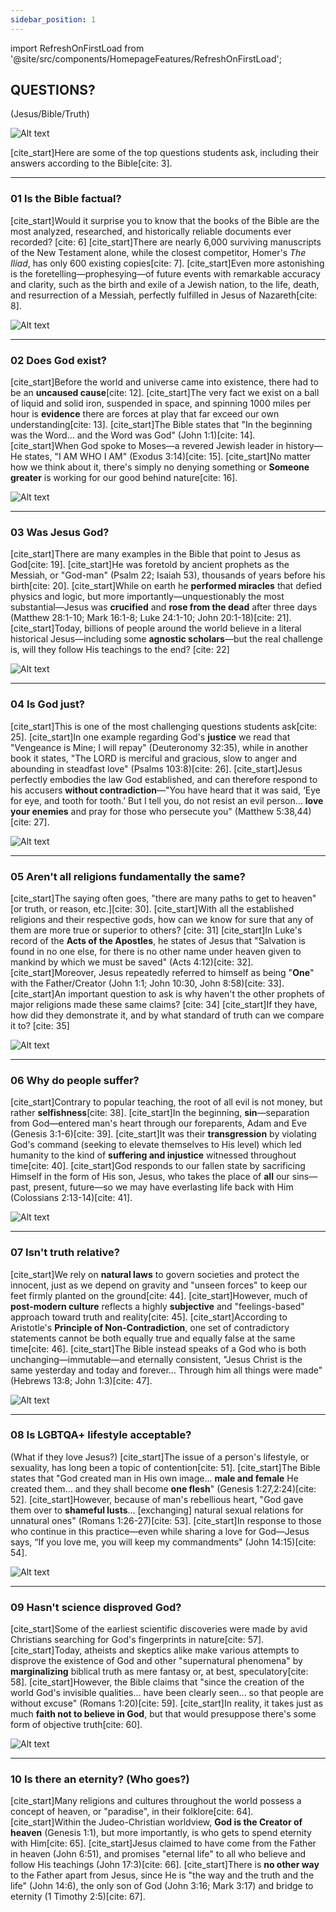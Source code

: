 ```yaml
---
sidebar_position: 1
---
```


import RefreshOnFirstLoad from '@site/src/components/HomepageFeatures/RefreshOnFirstLoad';

<RefreshOnFirstLoad />

## QUESTIONS?
(Jesus/Bible/Truth)

![Alt text](../static/img/01_open-bible.jpg)

[cite_start]Here are some of the top questions students ask, including their answers according to the Bible[cite: 3].

***

### **01 Is the Bible factual?**
[cite_start]Would it surprise you to know that the books of the Bible are the most analyzed, researched, and historically reliable documents ever recorded? [cite: 6] [cite_start]There are nearly 6,000 surviving manuscripts of the New Testament alone, while the closest competitor, Homer's *The Iliad*, has only 600 existing copies[cite: 7]. [cite_start]Even more astonishing is the foretelling—prophesying—of future events with remarkable accuracy and clarity, such as the birth and exile of a Jewish nation, to the life, death, and resurrection of a Messiah, perfectly fulfilled in Jesus of Nazareth[cite: 8].

![Alt text](../static/img/02_galaxy.jpg)

---

### **02 Does God exist?**
[cite_start]Before the world and universe came into existence, there had to be an **uncaused cause**[cite: 12]. [cite_start]The very fact we exist on a ball of liquid and solid iron, suspended in space, and spinning 1000 miles per hour is **evidence** there are forces at play that far exceed our own understanding[cite: 13]. [cite_start]The Bible states that "In the beginning was the Word... and the Word was God" (John 1:1)[cite: 14]. [cite_start]When God spoke to Moses—a revered Jewish leader in history—He states, "I AM WHO I AM" (Exodus 3:14)[cite: 15]. [cite_start]No matter how we think about it, there's simply no denying something or **Someone greater** is working for our good behind nature[cite: 16].

![Alt text](../static/img/03_jesus.jpg)

---

### **03 Was Jesus God?**
[cite_start]There are many examples in the Bible that point to Jesus as God[cite: 19]. [cite_start]He was foretold by ancient prophets as the Messiah, or "God-man" (Psalm 22; Isaiah 53), thousands of years before his birth[cite: 20]. [cite_start]While on earth he **performed miracles** that defied physics and logic, but more importantly—unquestionably the most substantial—Jesus was **crucified** and **rose from the dead** after three days (Matthew 28:1-10; Mark 16:1-8; Luke 24:1-10; John 20:1-18)[cite: 21]. [cite_start]Today, billions of people around the world believe in a literal historical Jesus—including some **agnostic scholars**—but the real challenge is, will they follow His teachings to the end? [cite: 22]

![Alt text](../static/img/04_justice.jpg)

---

### **04 Is God just?**
[cite_start]This is one of the most challenging questions students ask[cite: 25]. [cite_start]In one example regarding God's **justice** we read that "Vengeance is Mine; I will repay" (Deuteronomy 32:35), while in another book it states, "The LORD is merciful and gracious, slow to anger and abounding in steadfast love" (Psalms 103:8)[cite: 26]. [cite_start]Jesus perfectly embodies the law God established, and can therefore respond to his accusers **without contradiction**—"You have heard that it was said, ‘Eye for eye, and tooth for tooth.’ But I tell you, do not resist an evil person... **love your enemies** and pray for those who persecute you" (Matthew 5:38,44)[cite: 27].

![Alt text](../static/img/05_religions.jpg)

---

### **05 Aren't all religions fundamentally the same?**
[cite_start]The saying often goes, "there are many paths to get to heaven" [or truth, or reason, etc.][cite: 30]. [cite_start]With all the established religions and their respective gods, how can we know for sure that any of them are more true or superior to others? [cite: 31] [cite_start]In Luke's record of the **Acts of the Apostles**, he states of Jesus that "Salvation is found in no one else, for there is no other name under heaven given to mankind by which we must be saved" (Acts 4:12)[cite: 32]. [cite_start]Moreover, Jesus repeatedly referred to himself as being "**One**" with the Father/Creator (John 1:1; John 10:30, John 8:58)[cite: 33]. [cite_start]An important question to ask is why haven't the other prophets of major religions made these same claims? [cite: 34] [cite_start]If they have, how did they demonstrate it, and by what standard of truth can we compare it to? [cite: 35]

![Alt text](../static/img/06_suffering.jpg)

---

### **06 Why do people suffer?**
[cite_start]Contrary to popular teaching, the root of all evil is not money, but rather **selfishness**[cite: 38]. [cite_start]In the beginning, **sin**—separation from God—entered man's heart through our foreparents, Adam and Eve (Genesis 3:1-6)[cite: 39]. [cite_start]It was their **transgression** by violating God's command (seeking to elevate themselves to His level) which led humanity to the kind of **suffering and injustice** witnessed throughout time[cite: 40]. [cite_start]God responds to our fallen state by sacrificing Himself in the form of His son, Jesus, who takes the place of **all** our sins—past, present, future—so we may have everlasting life back with Him (Colossians 2:13-14)[cite: 41].

![Alt text](../static/img/07_relative.jpg)

---

### **07 Isn't truth relative?**
[cite_start]We rely on **natural laws** to govern societies and protect the innocent, just as we depend on gravity and "unseen forces" to keep our feet firmly planted on the ground[cite: 44]. [cite_start]However, much of **post-modern culture** reflects a highly **subjective** and "feelings-based" approach toward truth and reality[cite: 45]. [cite_start]According to Aristotle's **Principle of Non-Contradiction**, one set of contradictory statements cannot be both equally true and equally false at the same time[cite: 46]. [cite_start]The Bible instead speaks of a God who is both unchanging—immutable—and eternally consistent, "Jesus Christ is the same yesterday and today and forever... Through him all things were made" (Hebrews 13:8; John 1:3)[cite: 47].

![Alt text](../static/img/08_lgbtqa.jpg)

---

### **08 Is LGBTQA+ lifestyle acceptable?**
(What if they love Jesus?)
[cite_start]The issue of a person's lifestyle, or sexuality, has long been a topic of contention[cite: 51]. [cite_start]The Bible states that "God created man in His own image... **male and female** He created them... and they shall become **one flesh**" (Genesis 1:27,2:24)[cite: 52]. [cite_start]However, because of man's rebellious heart, "God gave them over to **shameful lusts**... [exchanging] natural sexual relations for unnatural ones" (Romans 1:26-27)[cite: 53]. [cite_start]In response to those who continue in this practice—even while sharing a love for God—Jesus says, “If you love me, you will keep my commandments" (John 14:15)[cite: 54].

![Alt text](../static/img/09_science.jpg)

---

### **09 Hasn't science disproved God?**
[cite_start]Some of the earliest scientific discoveries were made by avid Christians searching for God's fingerprints in nature[cite: 57]. [cite_start]Today, atheists and skeptics alike make various attempts to disprove the existence of God and other "supernatural phenomena" by **marginalizing** biblical truth as mere fantasy or, at best, speculatory[cite: 58]. [cite_start]However, the Bible claims that "since the creation of the world God's invisible qualities... have been clearly seen... so that people are without excuse" (Romans 1:20)[cite: 59]. [cite_start]In reality, it takes just as much **faith not to believe in God**, but that would presuppose there's some form of objective truth[cite: 60].

![Alt text](../static/img/10_eternity.jpg)

---

### **10 Is there an eternity? (Who goes?)**
[cite_start]Many religions and cultures throughout the world possess a concept of heaven, or "paradise", in their folklore[cite: 64]. [cite_start]Within the Judeo-Christian worldview, **God is the Creator of heaven** (Genesis 1:1), but more importantly, is who gets to spend eternity with Him[cite: 65]. [cite_start]Jesus claimed to have come from the Father in heaven (John 6:51), and promises "eternal life" to all who believe and follow His teachings (John 17:3)[cite: 66]. [cite_start]There is **no other way** to the Father apart from Jesus, since He is "the way and the truth and the life" (John 14:6), the only son of God (John 3:16; Mark 3:17) and bridge to eternity (1 Timothy 2:5)[cite: 67].
```
